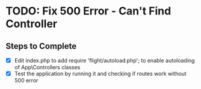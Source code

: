# TODO: Fix 500 Error - Can't Find Controller

## Steps to Complete
- [x] Edit index.php to add require 'flight/autoload.php'; to enable autoloading of App\Controllers classes
- [x] Test the application by running it and checking if routes work without 500 error

